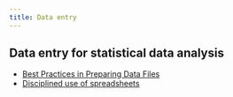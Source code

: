 ```yaml
---
title: Data entry
---
```


## Data entry for statistical data analysis

 - [Best Practices in Preparing Data Files](http://www.sthda.com/english/wiki/best-practices-in-preparing-data-files-for-importing-into-r)
 - [Disciplined use of spreadsheets](http://statmath.wu.ac.at/people/hatz/stat_resources/DisciplinedUseofSpreadsheet.pdf)
